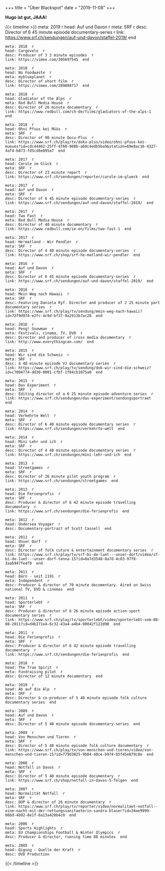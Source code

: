 +++
title = "Über Blackspot"
date = "2019-11-08"
+++

**Hugo ist gut, JAAA!**

{{< timeline >}}
    meta: 2019  r
    head: Auf und Davon  r
    meta: SRF  r
    desc: Director of 6 45 minute episode documentary-series  r
    link: https://www.srf.ch/sendungen/auf-und-davon/staffel-2019/  end

    meta: 2018  r
    head: Cargovelo  r
    desc: Producer of 3 3 minute episodes  r
    link: https://vimeo.com/305697545  end

    meta: 2018  r
    head: No Foodwaste  r
    meta: myblueplanet  r
    desc: Director of short film  r
    link: https://vimeo.com/289888717  end

    meta: 2018  r
    head: Gladiator of the Alps  r
    meta: Red Bull Media House  r
    desc: Director of 26 minute documentary  r
    link: https://www.redbull.com/ch-de/films/gladiators-of-the-alps-1  end

    meta: 2018  r
    head: Ohni Pfuus kei Müüs  r
    meta: SRF  r
    desc: Director of 90 minute Docu-Plus  r
    link: https://www.srf.ch/play/tv/doku-plus/video/ohni-pfuus-kei-mueues?id=cdc44462-25ff-4f60-908b-a60c4edb5ba9&station=69e8ac16-4327-4af4-b873-fd5cd6e895a7  end

    meta: 2017  r
    head: Carole im Glück  r
    meta: SRF  r
    desc: Director of 23 minute report  r
    link: https://www.srf.ch/sendungen/reporter/carole-im-glueck  end

    meta: 2017  r
    head: Auf und Davon  r
    meta: SRF  r
    desc: Director of 6 45 minute episode documentary-series  r
    link: https://www.srf.ch/sendungen/auf-und-davon/staffel-2019/  end

    meta: 2017  r
    head: Two Fast  r
    meta: Red Bull Media House  r
    desc: Director of 40 minute documentary  r
    link: https://www.redbull.com/ie-en/films/two-fast-1  end

    meta: 2017  r
    head: He!matland - Wir Pendler  r
    meta: SRF  r
    desc: Director of 4 40 minute episode documentary-series  r
    link: https://www.srf.ch/shop/srf-he-matland-wir-pendler  end

    meta: 2016  r
    head: Auf und Davon  r
    meta: SRF  r
    desc: Director of 6 45 minute episode documentary-series  r
    link: https://www.srf.ch/sendungen/auf-und-davon/staffel-2019/  end

    meta: 2016  r
    head: Mein Weg nach Hawaii  r
    meta: SRF  r
    desc: Featuring Daniela Ryf. Director and producer of 2 25 minute part documentary series  r
    link: https://www.srf.ch/play/tv/sendung/mein-weg-nach-hawaii?id=72f9d974-e2fc-4c9d-bf37-9a2913b7ac28  end

    meta: 2016  r
    head: Peng! Snowman  r
    meta: Festivals, cinema, TV, DVD  r
    desc: Director and producer of cross media documentary  r
    link: http://www.everythingcan.com/  end

    meta: 2015  r
    head: Wir sind die Schweiz  r
    meta: SRF  r
    desc: 4 40 minute episode VJ documentary series  r
    link: https://www.srf.ch/play/tv/sendung/dok-wir-sind-die-schweiz?id=c7004774-dd30-0001-cfbf-1f84cb1075a0  end

    meta: 2015  r
    head: Das Experiment  r
    meta: SRF  r
    desc: Editing director of a 6 25 minute episode adventure series  r
    link: https://www.srf.ch/sendungen/das-experiment/sendungsportraet  end
    
    meta: 2014  r
    head: Verkehrte Welt  r
    meta: SRF  r
    desc: Director of 6 40 minute episode documentary series  r
    link: https://www.srf.ch/sendungen/verkehrte-welt  end

    meta: 2014  r
    head: Mini Lehr und ich  r
    meta: SRF  r
    desc: Director of 4 40 minute episode documentary series  r
    link: https://www.srf.ch/sendungen/mini-lehr-und-ich  end

    meta: 2013  r
    head: Streetgames  r
    meta: SRF  r
    desc: Director of 26 minute pilot youth program  r
    link: https://www.srf.ch/sendungen/streetgames  end

    meta: 2013  r
    head: Die Ferienprofis  r
    meta: SRF  r
    desc: Producer & director of 6 42 minute episode travelling documentary  r
    link: https://www.srf.ch/sendungen/die-ferienprofis  end

    meta: 2012  r
    head: Undersea Voyager  r
    desc: Documentary-portrait of Scott Cassell  end

    meta: 2012  r
    head: Unser Dorf  r
    meta: SRF  r
    desc: Director of folk cuture & entertainment documentary series  r
    link: https://www.srf.ch/play/tv/srf-bi-de-luet---unser-dorf/video/sf-bi-de-luet---unser-dorf-tenna-15?id=0a7d3548-8a7d-4c03-97f8-3aab947fe4f8  end

    meta: 2011  r
    head: Bärn - seit 1191  r
    meta: Independent  r
    desc: Producer & director of 70 minute documentary. Aired on Swiss national TV, DVD & cinemas  end

    meta: 2011  r
    head: Sporterlebt  r
    meta: SRF  r
    desc: Producer & director of 6 26 minute episode action-sport documentary series  r
    link: https://www.srf.ch/play/tv/sporterlebt/video/sporterlebt-vom-08-08-2011?id=d4b271e4-6c32-43a4-a4b4-90042f122d90  end

    meta: 2011  r
    head: Die Ferienprofis  r
    meta: SRF  r
    desc: Producer & director of 6 42 minute episode travelling documentary  r
    link: https://www.srf.ch/sendungen/die-ferienprofis  end

    meta: 2010  r
    head: The True Spirit  r
    meta: Fundraising pilot  r
    desc: Director of 12 minute documentary  end

    meta: 2010  r
    head: Ab auf die Alp  r
    meta: SRF  r
    desc: Director & co-producer of 5 40 minute episode folk culture documentary series  end

    meta: 2009  r
    head: Auf und Davon  r
    meta: SRF  r
    desc: Director of 5 40 minute episode documentary-series  end

    meta: 2009  r
    head: Von Menschen und Tieren  r
    meta: SRF  r
    desc: Director of 5 40 minute episode folk culture documentary  r
    link: https://www.srf.ch/play/tv/von-menschen-und-tieren/video/von-menschen-und-tieren-15?id=779d3825-9b04-40ce-b974-b5f45e879c0e  end

    meta: 2008  r
    head: Notfall in Davos  r
    meta: SRF  r
    desc: Director of 5 40 minute episode documentary  r
    link: https://www.srf.ch/shop/notfall-in-davos-5-folgen  end

    meta: 2007  r
    head: Normalität Notfall  r
    meta: SRF  r
    desc: DOP & director of 26 minute documentary  r
    link: https://www.srf.ch/play/tv/reporter/video/normalitaet-notfall--eine-nacht-mit-der-rettungssanitaeterin-sandra-blaser?id=34ae9999-06bd-4b92-8e1f-6a13a420b4c0  end

    meta: 2006  r
    head: Sports Highlights  r
    meta: EU Championships Football & Winter Olympics  r
    desc: Producer & director, running time 88 minutes  end

    meta: 2005  r
    head: Qigong - Quelle der Kraft  r
    desc: DVD Production

{{< /timeline >}}

